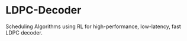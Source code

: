 # LDPC-Decoder
Scheduling Algorithms using RL for high-performance, low-latency, fast LDPC decoder.
